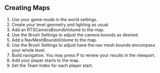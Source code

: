 ## Creating Maps

1. Use your game mode in the world settings.
1. Create your level geometry and lighting as usual.
1. Add an RTSCameraBoundsVolume to the map.
1. Use the Brush Settings to adjust the camera bounds as desired.
1. Add a NavMeshBoundsVolume to the map.
1. Use the Brush Settings to adjust have the nav mesh bounds encompass your whole level.
1. Build navigation. You may press P to review your results in the viewport.
1. Add your player starts to the map.
1. Set the Team Index for each player start.
